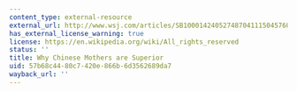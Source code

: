 ```yaml
---
content_type: external-resource
external_url: http://www.wsj.com/articles/SB10001424052748704111504576059713528698754
has_external_license_warning: true
license: https://en.wikipedia.org/wiki/All_rights_reserved
status: ''
title: Why Chinese Mothers are Superior
uid: 57b68c44-80c7-420e-866b-6d3562689da7
wayback_url: ''
---
```

